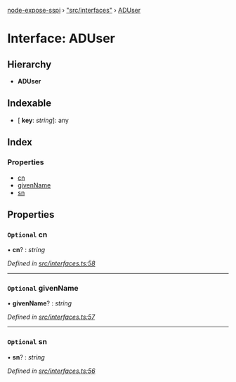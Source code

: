 [node-expose-sspi](../README.md) › ["src/interfaces"](../modules/_src_interfaces_.md) › [ADUser](_src_interfaces_.aduser.md)

# Interface: ADUser

## Hierarchy

* **ADUser**

## Indexable

* \[ **key**: *string*\]: any

## Index

### Properties

* [cn](_src_interfaces_.aduser.md#optional-cn)
* [givenName](_src_interfaces_.aduser.md#optional-givenname)
* [sn](_src_interfaces_.aduser.md#optional-sn)

## Properties

### `Optional` cn

• **cn**? : *string*

*Defined in [src/interfaces.ts:58](https://github.com/jlguenego/node-expose-sspi/blob/52464ac/src/interfaces.ts#L58)*

___

### `Optional` givenName

• **givenName**? : *string*

*Defined in [src/interfaces.ts:57](https://github.com/jlguenego/node-expose-sspi/blob/52464ac/src/interfaces.ts#L57)*

___

### `Optional` sn

• **sn**? : *string*

*Defined in [src/interfaces.ts:56](https://github.com/jlguenego/node-expose-sspi/blob/52464ac/src/interfaces.ts#L56)*
